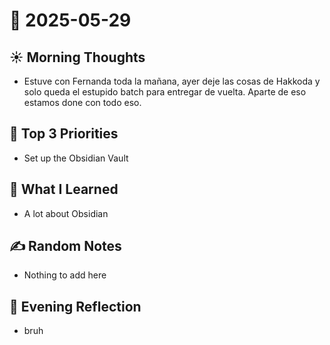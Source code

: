 # 📅 2025-05-29

## ☀️ Morning Thoughts
- Estuve con Fernanda toda la mañana, ayer deje las cosas de Hakkoda y solo queda el estupido batch para entregar de vuelta. Aparte de eso estamos done con todo eso. 

## 🎯 Top 3 Priorities
-  Set up the Obsidian Vault

## 💭 What I Learned
- A lot about Obsidian

## ✍️ Random Notes
- Nothing to add here

## 🌙 Evening Reflection
-  bruh


